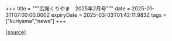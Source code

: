 +++
title = """広報くりやま　2025年2月号"""
date = 2025-01-31T07:00:00.000Z
expiryDate = 2025-03-03T01:42:11.983Z
tags = ["kuriyama","news"]
+++


[[source]](https://www.town.kuriyama.hokkaido.jp/site/koho/30079.html)

